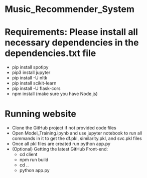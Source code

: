 # Music_Recommender_System

# Requirements: Please install all necessary dependencies in the dependencies.txt file
+ pip install spotipy
+ pip3 install jupyter
+ pip install -U nltk
+ pip install scikit-learn
+ pip install -U flask-cors
+ npm install (make sure you have Node.js)

# Running website
+ Clone the GitHub project if not provided code files 
+ Open Model_Training.ipynb and use jupyter notebook to run all commands in it to get the df.pkl, similarity.pkl, and svc.pkl files
+ Once all pkl files are created run python app.py
+ (Optional) Getting the latest GitHub Front-end:
  + cd client
  + npm run build
  + cd ..
  + python app.py
